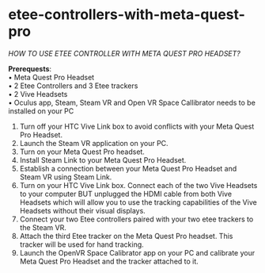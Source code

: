 # etee-controllers-with-meta-quest-pro

_HOW TO USE ETEE CONTROLLER WITH META QUEST PRO HEADSET?_

**Prerequests**:   
•	Meta Quest Pro Headset  
•	2 Etee Controllers and 3 Etee trackers  
•	2 Vive Headsets  
•	Oculus app, Steam, Steam VR and Open VR Space Callibrator needs to be installed on your PC


1.	Turn off your HTC Vive Link box to avoid conflicts with your Meta Quest Pro Headset.
2.	Launch the Steam VR application on your PC. 
3.	Turn on your Meta Quest Pro headset.
4.	Install Steam Link to your Meta Quest Pro Headset.
5.	Establish a connection between your Meta Quest Pro Headset and Steam VR using Steam Link.
6.	Turn on your HTC Vive Link box. Connect each of the two Vive Headsets to your computer BUT unplugged the HDMI cable from both Vive Headsets which will allow you to use the tracking capabilities of the Vive Headsets without their visual displays. 
7.	Connect your two Etee controllers paired with your two etee trackers to the Steam VR.  
8.	Attach the third Etee tracker on the Meta Quest Pro headset. This tracker will be used for hand tracking. 
9.	Launch the OpenVR Space Calibrator app on your PC and calibrate your Meta Quest Pro Headset and the tracker attached to it. 
